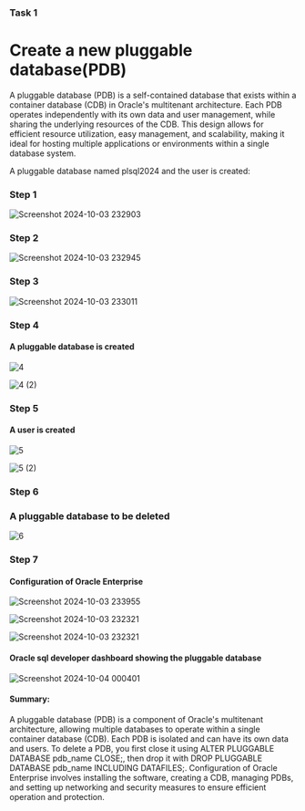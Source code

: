 ### Task 1
# Create a new pluggable database(PDB)
A pluggable database (PDB) is a self-contained database that exists within a container database (CDB) in Oracle's multitenant architecture. Each PDB operates independently with its own data and user management, while sharing the underlying resources of the CDB. This design allows for efficient resource utilization, easy management, and scalability, making it ideal for hosting multiple applications or environments within a single database system.

A pluggable database named plsql2024 and the user  is created: 

### Step 1
![Screenshot 2024-10-03 232903](https://github.com/user-attachments/assets/34e608b1-d688-4558-be71-898450bca91c)

### Step 2
![Screenshot 2024-10-03 232945](https://github.com/user-attachments/assets/7ad9a970-f981-4854-907b-9e1819e4469c)


### Step 3
![Screenshot 2024-10-03 233011](https://github.com/user-attachments/assets/77bba067-bd2b-45bf-82d3-765301eb897b)


### Step 4
#### A pluggable database is created
![4](https://github.com/user-attachments/assets/48673650-a12f-43f1-a8e4-3786c70817fd)

![4 (2)](https://github.com/user-attachments/assets/2bc779b4-1578-438c-b622-7b6dd25d64c7)


### Step 5 
#### A user is created 
![5](https://github.com/user-attachments/assets/d1e1772a-31d7-4dca-b174-226a84788bf9)

![5 (2)](https://github.com/user-attachments/assets/6d4538d2-58ca-4e2d-b257-603e6ccc9abe)


### Step 6 
### A pluggable database to be deleted

![6](https://github.com/user-attachments/assets/37067b5a-7c99-42c5-933e-9aa4bce82964)

### Step 7
#### Configuration of Oracle Enterprise

![Screenshot 2024-10-03 233955](https://github.com/user-attachments/assets/96f35840-5e8f-40bf-b2fd-1c066060f43e)

![Screenshot 2024-10-03 232321](https://github.com/user-attachments/assets/70fec6f8-a3b9-470c-b9f7-736b45289dd4)

![Screenshot 2024-10-03 232321](https://github.com/user-attachments/assets/22a54cd2-8431-4db6-9f9b-eaaa5a7b8792)


#### Oracle sql developer dashboard showing the pluggable database

![Screenshot 2024-10-04 000401](https://github.com/user-attachments/assets/459c9e46-10e7-4401-981a-13b71158b465)

#### Summary:

A pluggable database (PDB) is a component of Oracle's multitenant architecture, allowing multiple databases to operate within a single container database (CDB). Each PDB is isolated and can have its own data and users.
To delete a PDB, you first close it using ALTER PLUGGABLE DATABASE pdb_name CLOSE;, then drop it with DROP PLUGGABLE DATABASE pdb_name INCLUDING DATAFILES;.
Configuration of Oracle Enterprise involves installing the software, creating a CDB, managing PDBs, and setting up networking and security measures to ensure efficient operation and protection.
